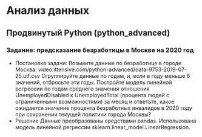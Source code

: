 # Анализ данных
## Продвинутый Python (python_advanced)
### Задание: предсказание безработицы в Москве на 2020 год
* Постановка задачи: 
	Возьмите данные по безработице в городе Москва:
	video.ittensive.com/python-advanced/data-9753-2019-07-25.utf.csv
	Сгруппируйте данные по годам, и, если в году меньше 6 значений, отбросьте эти годы.
	Постройте модель линейной регрессии по годам среднего значения отношения UnemployedDisabled к UnemployedTotal (процента людей с ограниченными возможностями) за месяц и ответьте, 
	какое ожидается значение процента безработных инвалидов в 2020 году при сохранении текущей политики города Москвы?
* Решение
	Данные преобразованы средствами pandas.
	Использована модель линейной регрессии sklearn.linear_model.LinearRegression.
